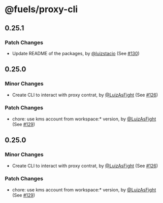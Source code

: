 # @fuels/proxy-cli

## 0.25.1

### Patch Changes

- Update README of the packages, by [@luizstacio](https://github.com/luizstacio) (See [#130](https://github.com/FuelLabs/fuels-npm-packs/pull/130))

## 0.25.0

### Minor Changes

- Create CLI to interact with proxy contrat, by [@LuizAsFight](https://github.com/LuizAsFight) (See [#126](https://github.com/FuelLabs/fuels-npm-packs/pull/126))

### Patch Changes

- chore: use kms account from workspace:\* version, by [@LuizAsFight](https://github.com/LuizAsFight) (See [#129](https://github.com/FuelLabs/fuels-npm-packs/pull/129))

## 0.25.0

### Minor Changes

- Create CLI to interact with proxy contrat, by [@LuizAsFight](https://github.com/LuizAsFight) (See [#126](https://github.com/FuelLabs/fuels-npm-packs/pull/126))

### Patch Changes

- chore: use kms account from workspace:\* version, by [@LuizAsFight](https://github.com/LuizAsFight) (See [#129](https://github.com/FuelLabs/fuels-npm-packs/pull/129))

